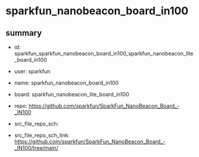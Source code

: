# sparkfun_nanobeacon_board_in100
 
## summary 
* id: sparkfun_sparkfun_nanobeacon_board_in100_sparkfun_nanobeacon_lite_board_in100
* user: sparkfun
* name: sparkfun_nanobeacon_board_in100
* board: sparkfun_nanobeacon_lite_board_in100
* repo: https://github.com/sparkfun/SparkFun_NanoBeacon_Board_-_IN100



* src_file_repo_sch: 
* src_file_repo_sch_link: https://github.com/sparkfun/SparkFun_NanoBeacon_Board_-_IN100/tree/main/






